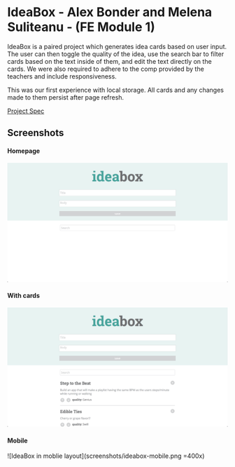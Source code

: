 # IdeaBox - Alex Bonder and Melena Suliteanu - (FE Module 1)

IdeaBox is a paired project which generates idea cards based on user input. The user can then toggle the quality of the idea, use the search bar to filter cards based on the text inside of them, and edit the text directly on the cards. We were also required to adhere to the comp provided by the teachers and include responsiveness.

This was our first experience with local storage. All cards and any changes made to them persist after page refresh.

[Project Spec](http://frontend.turing.io/projects/ideabox.html)

## Screenshots

#### Homepage

![IdeaBox homepage](screenshots/ideabox-blank.png)

#### With cards

![IdeaBox with cards added](screenshots/ideabox-with-cards.png)

#### Mobile

![IdeaBox in moblie layout](screenshots/ideabox-mobile.png =400x)
